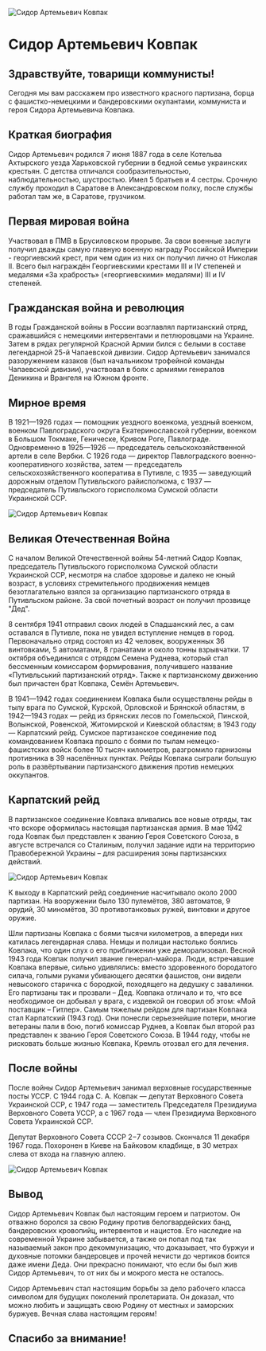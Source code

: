 ![Сидор Артемьевич Ковпак](img/articles/sidor-kovpak.jpg)

# Сидор Артемьевич Ковпак

## Здравствуйте, товарищи коммунисты!

Сегодня мы вам расскажем про известного красного партизана, борца с
фашистко-немецкими и бандеровскими окупантами, коммуниста и героя Сидора
Артемьевича Ковпака.


## Краткая биография

Сидор Артемьевич родился 7 июня 1887 года в селе Котельва Ахтырского уезда
Харьковской губернии в бедной семье украинских крестьян. С детства отличался
сообразительностью, наблюдательностью, шустростью. Имел 5 братьев и 4
сестры. Срочную службу проходил в Саратове в Александровском полку, после службы
работал там же, в Саратове, грузчиком.


## Первая мировая война

Участвовал в ПМВ в Брусиловском прорыве. За свои военные заслуги получил дважды
самую главную военную награду Российской Империи - георгиевский крест, при чем
один из них он получил лично от Николая II. Всего был награждён Георгиевскими
крестами III и IV степеней и медалями «За храбрость» («георгиевскими» медалями)
III и IV степеней.


## Гражданская война и революция

В годы Гражданской войны в России возглавлял партизанский отряд, сражавшийся с
немецкими интервентами и петлюровцами на Украине. Затем в рядах регулярной
Красной Армии бился с белыми в составе легендарной 25-й Чапаевской
дивизии. Сидор Артемьевич занимался разоружением казаков (был начальником
трофейной команды Чапаевской дивизии), участвовал в боях с армиями генералов
Деникина и Врангеля на Южном фронте.


## Мирное время

В 1921—1926 годах — помощник уездного военкома, уездный военком, военком
Павлоградского округа Екатеринославской губернии, военком в Большом Токмаке,
Геническе, Кривом Роге, Павлограде. Одновременно в 1925—1926 — председатель
сельскохозяйственной артели в селе Вербки. С 1926 года — директор Павлоградского
военно-кооперативного хозяйства, затем — председатель сельскохозяйственного
кооператива в Путивле, с 1935 — заведующий дорожным отделом Путивльского
райисполкома, с 1937 — председатель Путивльского горисполкома Сумской области
Украинской ССР.

![Сидор Артемьевич Ковпак](img/articles/kovpak-sit.jpg)


## Великая Отечественная Война

С началом Великой Отечественной войны 54-летний Сидор Ковпак, председатель
Путивльского горисполкома Сумской области Украинской ССР, несмотря на слабое
здоровье и далеко не юный возраст, в условиях стремительного продвижения немцев
безотлагательно взялся за организацию партизанского отряда в Путивльском
районе. За свой почетный возраст он получил прозвище "Дед".

8 сентября 1941 отправил своих людей в Спадшанский лес, а сам оставался в
Путивле, пока не увидел вступление немцев в город. Первоначально отряд состоял
из 42 человек, вооруженных 36 винтовками, 5 автоматами, 8 гранатами и около
тонны взрывчатки. 17 октября объединился с отрядом Семена Руднева, который стал
бессменным комиссаром формирования, получившего название «Путивльський
партизанский отряд». Также к партизанскому движению был причастен брат Ковпака,
Семён Артемьевич.

В 1941—1942 годах соединением Ковпака были осуществлены рейды в тылу врага по
Сумской, Курской, Орловской и Брянской областям, в 1942—1943 годах — рейд из
брянских лесов по Гомельской, Пинской, Волынской, Ровенской, Житомирской и
Киевской областям; в 1943 году — Карпатский рейд. Сумское партизанское
соединение под командованием Ковпака прошло с боями по тылам немецко-фашистских
войск более 10 тысяч километров, разгромило гарнизоны противника в 39 населённых
пунктах. Рейды Ковпака сыграли большую роль в развёртывании партизанского
движения против немецких оккупантов.


## Карпатский рейд

В партизанское соединение Ковпака вливались все новые отряды, так что вскоре
оформилась настоящая партизанская армия. В мае 1942 года Ковпак был представлен
к званию Героя Советского Союза, в августе встречался со Сталиным, получил
задание идти на территорию Правобережной Украины – для расширения зоны
партизанских действий.

![Сидор Артемьевич Ковпак](img/articles/kovpak-2.jpg)

К выходу в Карпатский рейд соединение насчитывало около 2000 партизан. На
вооружении было 130 пулемётов, 380 автоматов, 9 орудий, 30 миномётов, 30
противотанковых ружей, винтовки и другое оружие.

Шли партизаны Ковпака с боями тысячи километров, а впереди них катилась
легендарная слава. Немцы и полицаи настолько боялись Ковпака, что один слух о
его приближении уже деморализовал. Весной 1943 года Ковпак получил звание
генерал-майора. Люди, встречавшие Ковпака впервые, сильно удивлялись: вместо
здоровенного бородатого силача, голыми руками убивающего десятки фашистов, они
видели невысокого старичка с бородкой, походящего на дедушку с завалинки. Его
партизаны так и прозвали – Дед. Ковпака отличало и то, что все необходимое он
добывал у врага, с издевкой он говорил об этом: «Мой поставщик – Гитлер». Самым
тяжелым рейдом для партизан Ковпака стал Карпатский (1943 год). Они понесли
серьезнейшие потери, многие ветераны пали в бою, погиб комиссар Руднев, а Ковпак
был второй раз представлен к званию Героя Советского Союза. В 1944 году, чтобы
не рисковать больше жизнью Ковпака, Кремль отозвал его для лечения.


## После войны

После войны Сидор Артемьевич занимал верховные государственные посты УССР. С
1944 года С. А. Ковпак — депутат Верховного Совета Украинской ССР, с 1947 года —
заместитель Председателя Президиума Верховного Совета УССР, а с 1967 года — член
Президиума Верховного Совета Украинской ССР.

Депутат Верховного Совета СССР 2−7 созывов. Скончался 11 декабря 1967
года. Похоронен в Киеве на Байковом кладбище, в 30 метрах слева от входа на
главную аллею.

![Сидор Артемьевич Ковпак](img/articles/kovpak-old.jpg)


## Вывод

Сидор Артемьевич Ковпак был настоящим героем и патриотом. Он отважно боролся за
свою Родину против белогвардейских банд, бандеровских кровопийц, интервентов и
нацистов. Его наследие на современной Украине забывается, а также он попал под
так называемый закон про декоммунизацию, что доказывает, что буржуи и духовные
потомки бандеровцев и прочей нечисти до чертиков боится даже имени Деда. Они
прекрасно понимают, что если бы был жив Сидор Артемьевич, то от них бы и мокрого
места не осталось.

Сидор Артемьевич стал настоящим борьбы за дело рабочего класса символом для
будущих поколений пролетариата. Он доказал, что можно любить и защищать свою
Родину от местных и заморских буржуев. Вечная слава настоящим героям!


## Спасибо за внимание!
